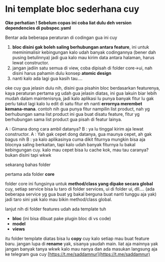 # **Ini template bloc sederhana cuy**

**Oke perhatian ! Sebelum copas ini coba liat dulu deh version dependencies di pubspec.yaml**

Bentar ada beberapa peraturan di codingan gua ini cuy
1. **bloc disini gak boleh saling berhubungan antara feature**, ini untuk meminimalisir kebingungan kalo udah banyak codingannya (bener dah pusing betulinnya) jadi gua kalo mau kirim data antara halaman, harus lewat constructor.
2. jangan jadiin satu semua di view, coba dipisah di folder core->ui, nah disini harus pahamin dulu konsep **atomic design**
3. nanti kalo ada lagi gua kasih tau....


oke cuy gua jelasin dulu nih, disini gua pisahin bloc berdasarkan featurenya, kaya peraturan pertama yg udah gua jelasin diatas, ini gua lakuin biar lebih mudah dalam maintenisnya, jadi kalo aplikasi lu punya banyak fitur lu gak perlu takut lagi kalo lu edit di satu fitur eh nanti **errornya merembet kemana-mana**. contoh nih gua punya fitur nampilin list product, nah yg berhubungan sama list product ini gua buat disatu feature, fitur yg berhubungan sama list product gua pisah di featur lainya. 

A : Gimana dong cara ambil datanya? 
B : ya lu tinggal kirim aja lewat constructor. 
A : Yah gak cepet dong datanya, gua maunya cepet, ah gak bagus nih
B : ya kalo aplikasinya cuma dikit fiturnya mungkin bisa aja blocnya saling berkaitan, tapi kalo udah banyak fiturnya lu bakal kebingungan cuy. kalo mau cepet bisa lu cache kok, mau tau caranya? bukan disini tapi wkwk

sekarang bahas folder

pertama ada folder **core**

folder core ini fungsinya untuk **method/class yang dipake secara global** cuy,
setiap service bisa lu taro di folder services, ui di folder ui, dll....
(ada beberapa service yg gua buat yg bakal berguna buat nanti tunggu aja yak)
jadi taro sini yak kalo mau bikin method/class global.

lanjut nih di folder features udah ada template tuh 

- **bloc** (ini bisa dibuat pake plugin bloc di vs code)
- **model**
- **views**

itu folder template diatas bisa lu **copy** cuy kalo setiap mau buat feature baru. jangan lupa di **rename** yak,
sisanya yaudah main. liat aja mainnya yak jangan banyak tanya wkwk
kalo mau nanya dan ada masukan langsung aja ke telegram gua cuy [https://t.me/saddamnur](https://t.me/saddamnur)


